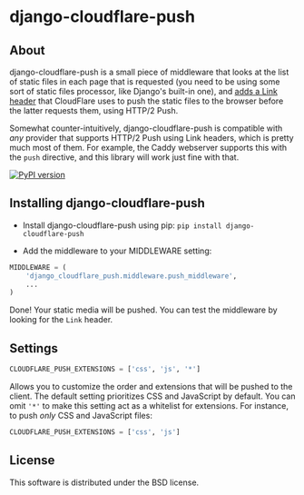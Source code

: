 django-cloudflare-push
======================

About
-----

django-cloudflare-push is a small piece of middleware that looks at the list of
static files in each page that is requested (you need to be using some sort of
static files processor, like Django's built-in one), and [adds a Link
header](https://www.cloudflare.com/website-optimization/http2/serverpush/) that
CloudFlare uses to push the static files to the browser before the latter
requests them, using HTTP/2 Push.

Somewhat counter-intuitively, django-cloudflare-push is compatible with *any*
provider that supports HTTP/2 Push using Link headers, which is pretty much
most of them. For example, the Caddy webserver supports this with the `push`
directive, and this library will work just fine with that.

[![PyPI version](https://img.shields.io/pypi/v/django-cloudflare-push.svg)](https://pypi.python.org/pypi/django-cloudflare-push)



Installing django-cloudflare-push
---------------------------------

* Install django-cloudflare-push using pip: `pip install django-cloudflare-push`

* Add the middleware to your MIDDLEWARE setting:

```python
MIDDLEWARE = (
    'django_cloudflare_push.middleware.push_middleware',
    ...
)
```

Done! Your static media will be pushed. You can test the middleware by looking
for the `Link` header.

Settings
--------

```python
CLOUDFLARE_PUSH_EXTENSIONS = ['css', 'js', '*']
```

Allows you to customize the order and extensions that will be pushed to the
client. The default setting prioritizes CSS and JavaScript by default. You
can omit `'*'` to make this setting act as a whitelist for extensions. For
instance, to push _only_ CSS and JavaScript files:

```python
CLOUDFLARE_PUSH_EXTENSIONS = ['css', 'js']
```

License
-------

This software is distributed under the BSD license.
